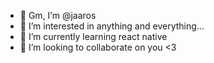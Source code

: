 - 👋 Gm, I’m @jaaros
- 👀 I’m interested in anything and everything...
- 🌱 I’m currently learning react native
- 💞️ I’m looking to collaborate on you <3

<!---
jaaros/jaaros is a ✨ special ✨ repository because its `README.md` (this file) appears on your GitHub profile.
You can click the Preview link to take a look at your changes.
--->
